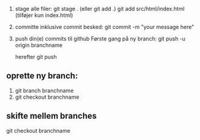 1. stage alle filer: git stage . 
   (eller git add .)
   git add src/html/index.html (tilføjer kun index.html)

2. committe inklusive commit besked:
   git commit -m "your message here"

3. push din(e) commits til github
   Første gang på ny branch: git push -u origin branchname 

   herefter git push


## oprette ny branch:
1. git branch branchname
2. git checkout branchname


## skifte mellem branches
git checkout branchname